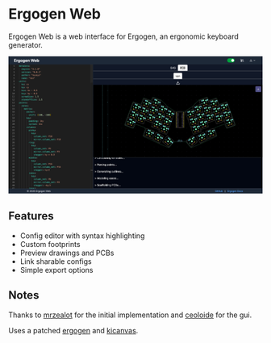 # Ergogen Web

Ergogen Web is a web interface for Ergogen, an ergonomic keyboard generator.

![](https://github.com/huseyz/ergogen-web/blob/main/static/ss1.png)

## Features
- Config editor with syntax highlighting
- Custom footprints
- Preview drawings and PCBs
- Link sharable configs
- Simple export options

## Notes

Thanks to [mrzealot](https://github.com/mrzealot) for the initial implementation and [ceoloide](https://github.com/ceoloide/) for the gui.

Uses a patched [ergogen](https://github.com/huseyz/ergogen) and [kicanvas](https://github.com/huseyz/kicanvas).
